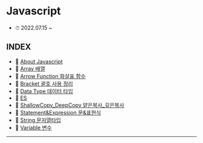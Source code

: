 # Javascript
- ⏱ 2022.07.15 ~

## INDEX
- 📌 [About Javascript](https://github.com/YooJinRa/til/tree/main/Javascript/AboutJavascript.md)
- 📌 [Array 배열](https://github.com/YooJinRa/til/blob/main/Javascript/Array.md)
- 📌 [Arrow Function 화살표 함수](https://github.com/YooJinRa/til/blob/main/Javascript/ArrowFunction.md)
- 📌 [Bracket 괄호 사용 정리](https://github.com/YooJinRa/til/blob/main/Javascript/Bracket.md)
- 📌 [Data Type 데이터 타입](https://github.com/YooJinRa/til/blob/main/Javascript/DataType.md)
- 📌 [ES](https://github.com/YooJinRa/til/tree/main/Javascript/ES.md)
- 📌 [ShallowCopy_DeepCopy 얕은복사_깊은복사](https://github.com/YooJinRa/til/blob/main/Javascript/ShallowCopy_DeepCopy.md)
- 📌 [Statement&Expression 문&표현식](https://github.com/YooJinRa/til/blob/main/Javascript/Statement.md)
- 📌 [String 문자열타입](https://github.com/YooJinRa/til/blob/main/Javascript/Statement.md)
- 📌 [Variable 변수](https://github.com/YooJinRa/til/blob/main/Javascript/Variable.md)

-----